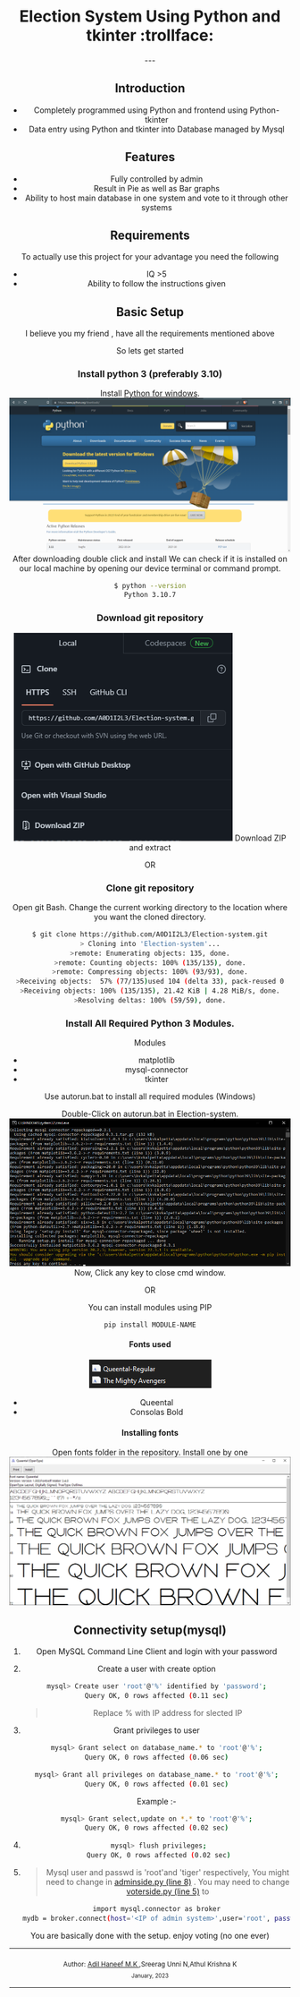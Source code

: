 <div align="center">

<h1> Election System Using Python and tkinter :trollface:</h1>
---

## Introduction 


 - Completely programmed using Python and frontend using Python-tkinter
 - Data entry using Python and tkinter into Database managed by Mysql
  
## Features
- Fully controlled by admin 
- Result in Pie as well as Bar graphs
- Ability to host main database in one system and vote to it through other systems
  
## Requirements
  To actually use this project for your advantage you need the following
  - IQ >5
  - Ability to follow the instructions given

## Basic Setup
I believe you my friend , have all the requirements mentioned above

So lets get started 

### Install python 3 (preferably 3.10)
 Install [Python for windows](https://www.python.org/downloads/).
![Python download](assets/download_python.png)
After downloading double click and install
We can check if it is installed on our local machine by opening our device terminal or command prompt.
```sh
$ python --version
Python 3.10.7
```

### Download git repository

![Download repository](assets/download_repo.png)
Download ZIP and extract 

<div align="center">
OR</div>

### Clone git repository

Open git Bash.
Change the current working directory to the location where you want the cloned directory.

```sh
$ git clone https://github.com/A0D1I2L3/Election-system.git
> Cloning into 'Election-system'...
>remote: Enumerating objects: 135, done.
>remote: Counting objects: 100% (135/135), done.
>remote: Compressing objects: 100% (93/93), done.
>Receiving objects:  57% (77/135)used 104 (delta 33), pack-reused 0
>Receiving objects: 100% (135/135), 21.42 KiB | 4.28 MiB/s, done.
>Resolving deltas: 100% (59/59), done.
```

### Install All Required Python 3 Modules.

Modules

  - matplotlib
  - mysql-connector
  - tkinter

Use autorun.bat to install all required modules (Windows)

Double-Click on autorun.bat in Election-system.
![autorun install](assets/running_autorun.png)
Now, Click any key to close cmd window.


<div align="center">

OR

</div>

You can install modules using PIP
```
pip install MODULE-NAME
```


#### Fonts used
![Fonts](assets/fonts.png)
- Queental
- Consolas Bold

#### Installing fonts

Open fonts folder in the repository.
Install one by one
![installing fonts](assets/installing_fonts.png)

## Connectivity setup(mysql)

1. Open MySQL  Command Line Client and login with your password
2. Create a user with create option
    ```sh
    mysql> Create user 'root'@'%' identified by 'password';
    Query OK, 0 rows affected (0.11 sec)
    ```
    >Replace % with IP address for slected  IP
3. Grant privileges to user
    ```sh
    mysql> Grant select on database_name.* to 'root'@'%';
    Query OK, 0 rows affected (0.06 sec)
    ```
    ```sh
    mysql> Grant all privileges on database_name.* to 'root'@'%';
    Query OK, 0 rows affected (0.01 sec)
    ```
    Example :-
    ```sh
    mysql> Grant select,update on *.* to 'root'@'%';
    Query OK, 0 rows affected (0.02 sec)
    ```
4. ```sh
    mysql> flush privileges;
    Query OK, 0 rows affected (0.02 sec)
    ```
5. >Mysql user and passwd is 'root'and 'tiger' respectively, You might need to change in [adminside.py (line 8)](adminside.py) . You may need to change [voterside.py (line 5)](voterside.py) to
   
    
    ```sh
    import mysql.connector as broker
    mydb = broker.connect(host='<IP of admin system>',user='root', password='<yourpassword>')
    ```

You are basically done with the setup. enjoy voting (no one ever)

---
  
<sub>Author: <a href='https://github.com/A0D1I2L3'>Adil Haneef M.K </a>,Sreerag Unni N,Athul Krishna K</a>  
<small>January, 2023</small> </sub>

</div>

----